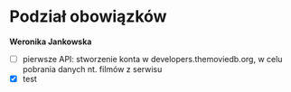 ﻿# Podział obowiązków
__Weronika Jankowska__


- [ ] pierwsze API: stworzenie konta w developers.themoviedb.org, w celu pobrania danych nt. filmów z serwisu
- [x] test